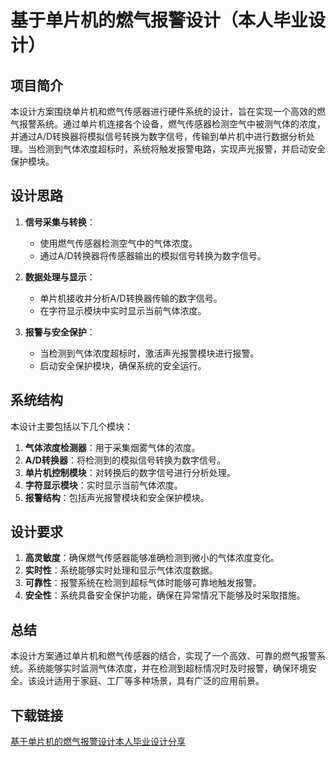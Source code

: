 # 基于单片机的燃气报警设计（本人毕业设计）

## 项目简介

本设计方案围绕单片机和燃气传感器进行硬件系统的设计，旨在实现一个高效的燃气报警系统。通过单片机连接各个设备，燃气传感器检测空气中被测气体的浓度，并通过A/D转换器将模拟信号转换为数字信号，传输到单片机中进行数据分析处理。当检测到气体浓度超标时，系统将触发报警电路，实现声光报警，并启动安全保护模块。

## 设计思路

1. **信号采集与转换**：
   - 使用燃气传感器检测空气中的气体浓度。
   - 通过A/D转换器将传感器输出的模拟信号转换为数字信号。

2. **数据处理与显示**：
   - 单片机接收并分析A/D转换器传输的数字信号。
   - 在字符显示模块中实时显示当前气体浓度。

3. **报警与安全保护**：
   - 当检测到气体浓度超标时，激活声光报警模块进行报警。
   - 启动安全保护模块，确保系统的安全运行。

## 系统结构

本设计主要包括以下几个模块：

1. **气体浓度检测器**：用于采集烟雾气体的浓度。
2. **A/D转换器**：将检测到的模拟信号转换为数字信号。
3. **单片机控制模块**：对转换后的数字信号进行分析处理。
4. **字符显示模块**：实时显示当前气体浓度。
5. **报警结构**：包括声光报警模块和安全保护模块。

## 设计要求

1. **高灵敏度**：确保燃气传感器能够准确检测到微小的气体浓度变化。
2. **实时性**：系统能够实时处理和显示气体浓度数据。
3. **可靠性**：报警系统在检测到超标气体时能够可靠地触发报警。
4. **安全性**：系统具备安全保护功能，确保在异常情况下能够及时采取措施。

## 总结

本设计方案通过单片机和燃气传感器的结合，实现了一个高效、可靠的燃气报警系统。系统能够实时监测气体浓度，并在检测到超标情况时及时报警，确保环境安全。该设计适用于家庭、工厂等多种场景，具有广泛的应用前景。

## 下载链接

[基于单片机的燃气报警设计本人毕业设计分享](https://pan.quark.cn/s/aed6aafe7fdb)